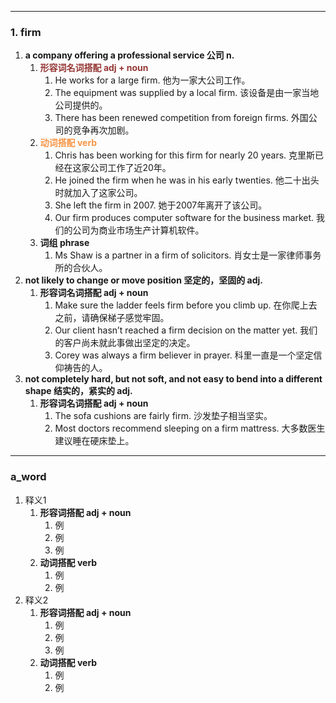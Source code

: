 ----
### 1. firm
1. **a company offering a professional service  公司 n.**
	1. <font color="#953734">**形容词名词搭配 adj + noun**</font>
		1. He works for a large firm. 他为一家大公司工作。
		2. The equipment was supplied by a local firm. 该设备是由一家当地公司提供的。
		3. There has been renewed competition from foreign firms. 外国公司的竞争再次加剧。
	2. <font color="#f79646">**动词搭配 verb**</font>
		1. Chris has been working for this firm for nearly 20 years. 克里斯已经在这家公司工作了近20年。
		2. He joined the firm when he was in his early twenties. 他二十出头时就加入了这家公司。
		3. She left the firm in 2007. 她于2007年离开了该公司。
		4. Our firm produces computer software for the business market. 我们的公司为商业市场生产计算机软件。
	3. **词组 phrase**
		1. Ms Shaw is a partner in a firm of solicitors. 肖女士是一家律师事务所的合伙人。
2. **not likely to change or move position 坚定的，坚固的 adj.**
	1. **形容词名词搭配 adj + noun**
		1. Make sure the ladder feels firm before you climb up. 在你爬上去之前，请确保梯子感觉牢固。
		2. Our client hasn’t reached a firm decision on the matter yet. 我们的客户尚未就此事做出坚定的决定。
		3. Corey was always a firm believer in prayer. 科里一直是一个坚定信仰祷告的人。
3. **not completely hard, but not soft, and not easy to bend into a different shape 结实的，紧实的 adj.**
	1. **形容词名词搭配 adj + noun**
		1. The sofa cushions are fairly firm. 沙发垫子相当坚实。
		2. Most doctors recommend sleeping on a firm mattress. 大多数医生建议睡在硬床垫上。
----
### a_word
1. 释义1
	1. **形容词搭配 adj + noun**
		1. 例
		2. 例
		3. 例
	2. **动词搭配 verb**
		1. 例
		2. 例
2. 释义2
	1. **形容词搭配 adj + noun**
		1. 例
		2. 例
		3. 例
	2. **动词搭配 verb**
		1. 例
		2. 例

